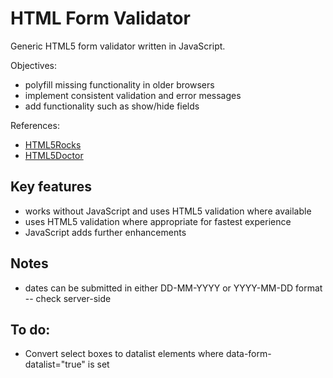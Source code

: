HTML Form Validator
===================

Generic HTML5 form validator written in JavaScript.

Objectives:

* polyfill missing functionality in older browsers
* implement consistent validation and error messages
* add functionality such as show/hide fields

References:

* [HTML5Rocks](http://www.html5rocks.com/en/tutorials/forms/constraintvalidation/)
* [HTML5Doctor](http://html5doctor.com/html5-forms-input-types/)


Key features
------------

* works without JavaScript and uses HTML5 validation where available
* uses HTML5 validation where appropriate for fastest experience
* JavaScript adds further enhancements


Notes
-----

* dates can be submitted in either DD-MM-YYYY or YYYY-MM-DD format -- check server-side


To do:
------

* Convert select boxes to datalist elements where data-form-datalist="true" is set
